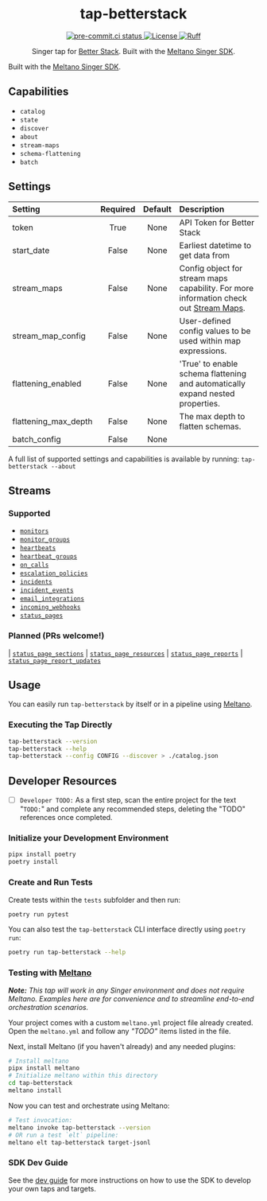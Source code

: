 <div align="center">

# tap-betterstack

<div>
  <a href="https://results.pre-commit.ci/latest/github/edgarrmondragon/tap-betterstack/main">
    <img alt="pre-commit.ci status" src="https://results.pre-commit.ci/badge/github/edgarrmondragon/tap-betterstack/main.svg"/>
  </a>
  <a href="https://github.com/edgarrmondragon/tap-betterstack/blob/main/LICENSE">
    <img alt="License" src="https://img.shields.io/github/license/edgarrmondragon/tap-betterstack"/>
  </a>
  <a href="https://github.com/astral-sh/ruff">
    <img src="https://img.shields.io/endpoint?url=https://raw.githubusercontent.com/charliermarsh/ruff/main/assets/badge/v2.json" alt="Ruff" style="max-width:100%;">
  </a>
</div>

Singer tap for [Better Stack](https://betterstack.com). Built with the [Meltano Singer SDK](https://sdk.meltano.com).

</div

Built with the [Meltano Singer SDK](https://sdk.meltano.com).

## Capabilities

* `catalog`
* `state`
* `discover`
* `about`
* `stream-maps`
* `schema-flattening`
* `batch`

## Settings

| Setting             | Required | Default | Description |
|:--------------------|:--------:|:-------:|:------------|
| token               | True     | None    | API Token for Better Stack |
| start_date          | False    | None    | Earliest datetime to get data from |
| stream_maps         | False    | None    | Config object for stream maps capability. For more information check out [Stream Maps](https://sdk.meltano.com/en/latest/stream_maps.html). |
| stream_map_config   | False    | None    | User-defined config values to be used within map expressions. |
| flattening_enabled  | False    | None    | 'True' to enable schema flattening and automatically expand nested properties. |
| flattening_max_depth| False    | None    | The max depth to flatten schemas. |
| batch_config        | False    | None    |             |

A full list of supported settings and capabilities is available by running: `tap-betterstack --about`

## Streams

### Supported

* [`monitors`](https://betterstack.com/docs/uptime/api/list-all-existing-monitors/)
* [`monitor_groups`](https://betterstack.com/docs/uptime/api/list-all-existing-monitor-groups/)
* [`heartbeats`](https://betterstack.com/docs/uptime/api/list-all-existing-hearbeats/)
* [`heartbeat_groups`](https://betterstack.com/docs/uptime/api/list-all-existing-heartbeat-groups/)
* [`on_calls`](https://betterstack.com/docs/uptime/api/list-all-existing-on-call-calendars/)
* [`escalation_policies`](https://betterstack.com/docs/uptime/api/list-all-escalation-policies/)
* [`incidents`](https://betterstack.com/docs/uptime/api/list-all-incidents/)
* [`incident_events`](https://betterstack.com/docs/uptime/api/list-of-incident-timeline-events/)
* [`email_integrations`](https://betterstack.com/docs/uptime/api/list-all-email-integrations/)
* [`incoming_webhooks`](https://betterstack.com/docs/uptime/api/list-all-incoming-webhooks/)
* [`status_pages`](https://betterstack.com/docs/uptime/api/list-all-existing-status-pages/)

### Planned (PRs welcome!)
| [`status_page_sections`](https://betterstack.com/docs/uptime/api/list-existing-sections-of-a-status-page/)
| [`status_page_resources`](https://betterstack.com/docs/uptime/api/list-existing-resources-of-a-status-page/)
| [`status_page_reports`](https://betterstack.com/docs/uptime/api/list-existing-reports-on-a-status-page/)
| [`status_page_report_updates`](https://betterstack.com/docs/uptime/api/list-all-existing-status-updates-for-a-status-page-report/)

## Usage

You can easily run `tap-betterstack` by itself or in a pipeline using [Meltano](https://meltano.com/).

### Executing the Tap Directly

```bash
tap-betterstack --version
tap-betterstack --help
tap-betterstack --config CONFIG --discover > ./catalog.json
```

## Developer Resources

- [ ] `Developer TODO:` As a first step, scan the entire project for the text "`TODO:`" and complete any recommended steps, deleting the "TODO" references once completed.

### Initialize your Development Environment

```bash
pipx install poetry
poetry install
```

### Create and Run Tests

Create tests within the `tests` subfolder and then run:

```bash
poetry run pytest
```

You can also test the `tap-betterstack` CLI interface directly using `poetry run`:

```bash
poetry run tap-betterstack --help
```

### Testing with [Meltano](https://www.meltano.com)

_**Note:** This tap will work in any Singer environment and does not require Meltano.
Examples here are for convenience and to streamline end-to-end orchestration scenarios._

Your project comes with a custom `meltano.yml` project file already created. Open the `meltano.yml` and follow any _"TODO"_ items listed in
the file.

Next, install Meltano (if you haven't already) and any needed plugins:

```bash
# Install meltano
pipx install meltano
# Initialize meltano within this directory
cd tap-betterstack
meltano install
```

Now you can test and orchestrate using Meltano:

```bash
# Test invocation:
meltano invoke tap-betterstack --version
# OR run a test `elt` pipeline:
meltano elt tap-betterstack target-jsonl
```

### SDK Dev Guide

See the [dev guide](https://sdk.meltano.com/en/latest/dev_guide.html) for more instructions on how to use the SDK to
develop your own taps and targets.
